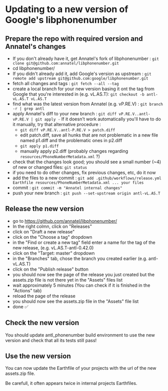 # Updating to a new version of Google's libphonenumber

## Prepare the repo with required version and Annatel's changes

- If you don't already have it, get Annatel's fork of libphonenumber : `git clone git@github.com:annatel/libphonenumber.git`
- cd libphonenumber/
- If you didn't already add it, add Google's version as upstream : `git remote add upstream git@github.com:google/libphonenumber.git`
- fetch all changes and tags : `git fetch --all --tag`
- create a local branch for your new version basing it ont the tag from Google that you're interested in  (e.g. vL.AS.T): `git checkout -b antl-vL.AS.T vL.AS.T`
- find what was the latest version from Annatel (e.g. vP.RE.V) : `git branch -r | grep antl`
- apply Annatel's diff to your new branch : `git diff vP.RE.V..antl-vP.RE.V | git apply -`
  If it doesn't work automatically you'll have to do it manually, try that alternative procedure :
  - `git diff vP.RE.V..antl-P.RE.V > patch.diff`
  - edit patch.diff, save all hunks that are not problematic in a new file named p1.diff and the problematic ones in p2.diff
  - `git apply p1.diff`
  - manually apply p2.diff (probably changes regarding `resources/PhoneNumberMetadata.xml` ?)
- check that the changes look good; you should see a small number (~4) of new or changed files: `git status`
- if you need to do other changes, fix previous changes, etc, do it now
- add the files to a new commit : `git add .github/workflows/release.yml Earthfile resources/PhoneNumberMetadata.xml ... your files`
- commit : `git commit -m "Annatel internal changes"`
- push your new branch : `git push --set-upstream origin antl-vL.AS.T`

## Release the new version

- go to https://github.com/annatel/libphonenumber/
- In the right colmn, click on "Releases"
- click on "Draft a new release"
- click on the "Choose a tag" dropdown
- in the "Find or create a new tag" field enter a name for the tag of the new release, (e.g. vL.AS.T-antl-0.42.0)
- click on the "Target: master" dropdown
- in the "Branches" tab, chose the branch you created earlier (e.g. antl-vL.AS.T)
- click on the "Publish release" button
- you should now see the page of the release you just created but the assets.zip file is not there yet in the "Assets" files list
- wait approximately 5 minutes (You can check if it is finished in the "Actions" tab)
- reload the page of the release
- you should now see the assets.zip file in the "Assets" file list
- done ✅

## Check the new version

You should update antl_phonenumber build environment to use the new version and check that all its tests still pass!

## Use the new version

You can now update the Earthfile of your projects with the url of the new assets.zip file.

Be carefull, it often appears twice in internal projects Earthfiles.

